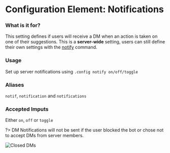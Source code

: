 # Configuration Element: Notifications

### What is it for?
This setting defines if users will receive a DM when an action is taken on one of their suggestions. This is a **server-wide** setting, users can still define their own settings with the [notify](/sumup.md#special-sunflowers) command.

### Usage
Set up server notifications using `.config notify on/off/toggle`

### Aliases
`notif`, `notification` and `notifications`

### Accepted Imputs
Either `on`, `off` or `toggle`

?> DM Notifications will not be sent if the user blocked the bot or chose not to accept DMs from server members.

![Closed DMs](https://cdn.discordapp.com/attachments/769650556502409226/769975133959094272/unknown.png)
